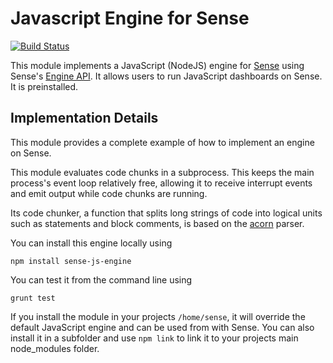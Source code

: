 # Javascript Engine for Sense

[![Build Status](https://travis-ci.org/SensePlatform/sense-js-engine.png)](https://travis-ci.org/SensePlatform/sense-js-engine)

This module implements a JavaScript (NodeJS) engine for [Sense](https://senseplatform.com) using Sense's 
[Engine API](https://github.com/SensePlatform/sense-engine). It allows users to run JavaScript dashboards
on Sense. It is preinstalled.

## Implementation Details 

This module provides a complete example of how to implement an engine on Sense.

This module evaluates code chunks in a subprocess. This keeps the main process's event loop 
relatively free, allowing it to receive interrupt events and emit output while code chunks are running.

Its code chunker, a function that splits long strings of code into logical units such as statements and block 
comments, is based on the [acorn](http://github.com/marijnh/acorn) parser.

You can install this engine locally using

```
npm install sense-js-engine
```

You can test it from the command line using

```
grunt test
```

If you install the module in your projects `/home/sense`, it will override the default JavaScript engine and
can be used from with Sense.  You can also install it in a subfolder and use `npm link` to link it to your projects
main node_modules folder.
